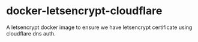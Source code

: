 # docker-letsencrypt-cloudflare
A letsencrypt docker image to ensure we have letsencrypt certificate using cloudflare dns auth. 

